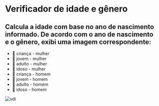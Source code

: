 # Verificador de idade e gênero 
## Calcula a idade com base no ano de nascimento informado. De acordo com o ano de nascimento e o gênero, exibi uma imagem correspondente:
- :child: criança - mulher
- :girl: jovem - mulher
- :woman: adulto - mulher
- :older_woman: idoso - mulher
- :baby: criança - homem
- :adult:	jovem - homem
- :man: adulto - homem
- :older_man: idoso - homem<br>

![vdi](https://user-images.githubusercontent.com/97335833/151883912-5e3e999a-c2d2-49de-93a3-ccb612b575b1.gif)
